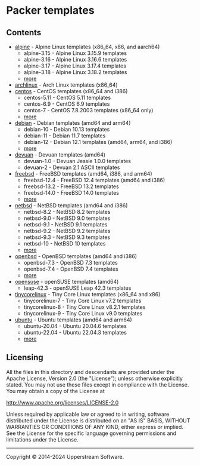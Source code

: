 # Packer templates

## Contents

* [alpine](alpine/README.md) - Alpine Linux templates (x86_64, x86, and
  aarch64)
  * alpine-3.15 - Alpine Linux 3.15.9 templates
  * alpine-3.16 - Alpine Linux 3.16.6 templates
  * alpine-3.17 - Alpine Linux 3.17.4 templates
  * alpine-3.18 - Alpine Linux 3.18.2 templates
  * [more](alpine/README.md)
* [archlinux](archlinux/README.md) - Arch Linux templates (x86_64)
* [centos](centos/README.md) - CentOS templates (x86_64 and i386)
  * centos-5.11 - CentOS 5.11 templates
  * centos-6.9 - CentOS 6.9 templates
  * centos-7 - CentOS 7.8.2003 templates (x86_64 only)
  * [more](centos/README.md)
* [debian](debian/README.md) - Debian templates (amd64 and arm64)
  * debian-10 - Debian 10.13 templates
  * debian-11 - Debian 11.7 templates
  * debian-12 - Debian 12.1 templates (amd64, arm64, and i386)
  * [more](debian/README.md)
* [devuan](devuan) - Devuan templates (amd64)
  * devuan-1.0 - Devuan Jessie 1.0.0 templates
  * devuan-2 - Devuan 2.1 ASCII templates
* [freebsd](freebsd/README.md) - FreeBSD templates (amd64, i386, and arm64)
  * freebsd-12.4 - FreeBSD 12.4 templates (amd64 and i386)
  * freebsd-13.2 - FreeBSD 13.2 templates
  * freebsd-14.0 - FreeBSD 14.0 templates
  * [more](freebsd/README.md)
* [netbsd](netbsd/README.md) - NetBSD templates (amd64 and i386)
  * netbsd-8.2 - NetBSD 8.2 templates
  * netbsd-9.0 - NetBSD 9.0 templates
  * netbsd-9.1 - NetBSD 9.1 templates
  * netbsd-9.2 - NetBSD 9.2 templates
  * netbsd-9.3 - NetBSD 9.3 templates
  * netbsd-10 - NetBSD 10 templates
  * [more](netbsd/README.md)
* [openbsd](openbsd/README.md) - OpenBSD templates (amd64 and i386)
  * openbsd-7.3 - OpenBSD 7.3 templates
  * openbsd-7.4 - OpenBSD 7.4 templates
  * [more](openbsd/README.md)
* [opensuse](opensuse/README.md) - openSUSE templates (amd64)
  * leap-42.3 - openSUSE Leap 42.3 templates
* [tinycorelinux](tinycorelinux/README.md) - Tiny Core Linux
  templates (x86_64 and x86)
  * tinycorelinux-7 - Tiny Core Linux v7.2 templates
  * tinycorelinux-8 - Tiny Core Linux v8.2.1 templates
  * tinycorelinux-9 - Tiny Core Linux v9.0 templates
* [ubuntu](ubuntu/README.md) - Ubuntu templates (amd64 and arm64)
  * ubuntu-20.04 - Ubuntu 20.04.6 templates
  * ubuntu-22.04 - Ubuntu 22.04.3 templates
  * [more](ubuntu/README.md)

## Licensing

All the files in this directory and descendants are provided under the
Apache License, Version 2.0 (the "License"); unless otherwise
explicitly stated.  You may not use these files except in compliance
with the License.  You may obtain a copy of the License at

   <http://www.apache.org/licenses/LICENSE-2.0>

Unless required by applicable law or agreed to in writing, software
distributed under the License is distributed on an "AS IS" BASIS,
WITHOUT WARRANTIES OR CONDITIONS OF ANY KIND, either express or
implied.  See the License for the specific language governing
permissions and limitations under the License.

- - -

Copyright &copy; 2014-2024 Upperstream Software.
